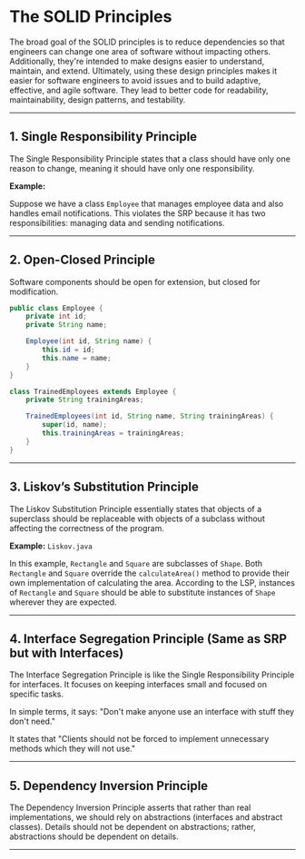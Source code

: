 # The SOLID Principles

The broad goal of the SOLID principles is to reduce dependencies so that engineers can change one area of software without impacting others. Additionally, they're intended to make designs easier to understand, maintain, and extend. Ultimately, using these design principles makes it easier for software engineers to avoid issues and to build adaptive, effective, and agile software. They lead to better code for readability, maintainability, design patterns, and testability.

---

## 1. Single Responsibility Principle

The Single Responsibility Principle states that a class should have only one reason to change, meaning it should have only one responsibility.

**Example:**

Suppose we have a class `Employee` that manages employee data and also handles email notifications. This violates the SRP because it has two responsibilities: managing data and sending notifications.

---

## 2. Open-Closed Principle

Software components should be open for extension, but closed for modification.

```java
public class Employee {
    private int id;
    private String name;

    Employee(int id, String name) {
        this.id = id;
        this.name = name;
    }
}

class TrainedEmployees extends Employee {
    private String trainingAreas;

    TrainedEmployees(int id, String name, String trainingAreas) {
        super(id, name);
        this.trainingAreas = trainingAreas;
    }
}
```

---

## 3. Liskov’s Substitution Principle

The Liskov Substitution Principle essentially states that objects of a superclass should be replaceable with objects of a subclass without affecting the correctness of the program.

**Example:** `Liskov.java`

In this example, `Rectangle` and `Square` are subclasses of `Shape`. Both `Rectangle` and `Square` override the `calculateArea()` method to provide their own implementation of calculating the area. According to the LSP, instances of `Rectangle` and `Square` should be able to substitute instances of `Shape` wherever they are expected.

---

## 4. Interface Segregation Principle (Same as SRP but with Interfaces)

The Interface Segregation Principle is like the Single Responsibility Principle for interfaces. It focuses on keeping interfaces small and focused on specific tasks.

In simple terms, it says: "Don't make anyone use an interface with stuff they don't need."

It states that "Clients should not be forced to implement unnecessary methods which they will not use."

---

## 5. Dependency Inversion Principle

The Dependency Inversion Principle asserts that rather than real implementations, we should rely on abstractions (interfaces and abstract classes). Details should not be dependent on abstractions; rather, abstractions should be dependent on details.

---
